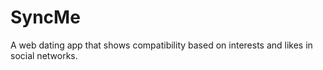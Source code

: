 # SyncMe
A web dating app that shows compatibility based on interests and likes in social networks.
